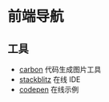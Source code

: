 # 前端导航

## 工具

- [carbon](https://carbon.now.sh/) 代码生成图片工具
- [stackblitz](https://stackblitz.com/) 在线 IDE
- [codepen](https://codepen.io/) 在线示例
